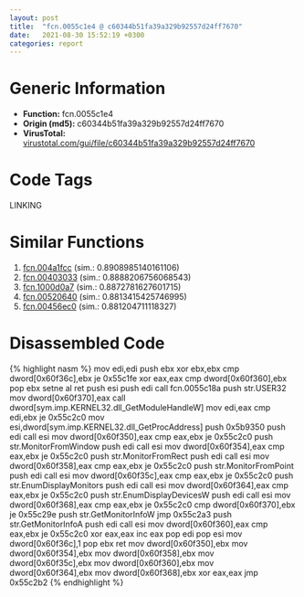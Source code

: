 ```yaml
---
layout: post
title:  "fcn.0055c1e4 @ c60344b51fa39a329b92557d24ff7670"
date:   2021-08-30 15:52:19 +0300
categories: report
---
```


# Generic Information
- **Function:** fcn.0055c1e4
- **Origin (md5):** c60344b51fa39a329b92557d24ff7670
- **VirusTotal:** [virustotal.com/gui/file/c60344b51fa39a329b92557d24ff7670][virustotal_ref]

# Code Tags
<span class="tag" id="LINKING">LINKING</span>


# Similar Functions

1. [fcn.004a1fcc][similar_1_ref] (sim.: 0.8908985140161106)
2. [fcn.00403033][similar_2_ref] (sim.: 0.8888206756068543)
3. [fcn.1000d0a7][similar_3_ref] (sim.: 0.8872781627601715)
4. [fcn.00520640][similar_4_ref] (sim.: 0.8813415425746995)
5. [fcn.00456ec0][similar_5_ref] (sim.: 0.881204711118327)


# Disassembled Code

{% highlight nasm %}
mov edi,edi
push ebx
xor ebx,ebx
cmp dword[0x60f36c],ebx
je 0x55c1fe
xor eax,eax
cmp dword[0x60f360],ebx
pop ebx
setne al
ret 
push esi
push edi
call fcn.0055c18a
push str.USER32
mov dword[0x60f370],eax
call dword[sym.imp.KERNEL32.dll_GetModuleHandleW]
mov edi,eax
cmp edi,ebx
je 0x55c2c0
mov esi,dword[sym.imp.KERNEL32.dll_GetProcAddress]
push 0x5b9350
push edi
call esi
mov dword[0x60f350],eax
cmp eax,ebx
je 0x55c2c0
push str.MonitorFromWindow
push edi
call esi
mov dword[0x60f354],eax
cmp eax,ebx
je 0x55c2c0
push str.MonitorFromRect
push edi
call esi
mov dword[0x60f358],eax
cmp eax,ebx
je 0x55c2c0
push str.MonitorFromPoint
push edi
call esi
mov dword[0x60f35c],eax
cmp eax,ebx
je 0x55c2c0
push str.EnumDisplayMonitors
push edi
call esi
mov dword[0x60f364],eax
cmp eax,ebx
je 0x55c2c0
push str.EnumDisplayDevicesW
push edi
call esi
mov dword[0x60f368],eax
cmp eax,ebx
je 0x55c2c0
cmp dword[0x60f370],ebx
je 0x55c29e
push str.GetMonitorInfoW
jmp 0x55c2a3
push str.GetMonitorInfoA
push edi
call esi
mov dword[0x60f360],eax
cmp eax,ebx
je 0x55c2c0
xor eax,eax
inc eax
pop edi
pop esi
mov dword[0x60f36c],1
pop ebx
ret 
mov dword[0x60f350],ebx
mov dword[0x60f354],ebx
mov dword[0x60f358],ebx
mov dword[0x60f35c],ebx
mov dword[0x60f360],ebx
mov dword[0x60f364],ebx
mov dword[0x60f368],ebx
xor eax,eax
jmp 0x55c2b2
{% endhighlight %}


[similar_1_ref]: /report/fcn.004a1fcc@3e981d1767f44f5fe2446a49ffe52f4e
[similar_2_ref]: /report/fcn.00403033@59aef7c08025d70f84c85db2092fc99e
[similar_3_ref]: /report/fcn.1000d0a7@481b545f5c18f2fce1caac67ddc419e8
[similar_4_ref]: /report/fcn.00520640@da37d90419c1292c0f16cbfd1f66402d
[similar_5_ref]: /report/fcn.00456ec0@279a61b1e76da49531f1f16fd1102a2d
[virustotal_ref]: https://www.virustotal.com/gui/file/c60344b51fa39a329b92557d24ff7670